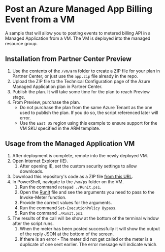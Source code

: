 # Post an Azure Managed App Billing Event from a VM

A sample that will allow you to posting events to metered billing API in a Managed Application from a VM. The VM is deployed into the managed resource group.

## Installation from Partner Center Preview

1. Use the contents of the `/vm/arm` folder to create a ZIP file for your plan in Partner Center, or just use the `app.zip` file already in the repo.
1. Upload the ZIP file to the Technical Configuration page of the Azure Managed Application plan in Partner Center.
1. Publish the plan. It will take some time for the plan to reach Preview stage.
1. From Preview, purchase the plan. 
    - Do not purchase the plan from the same Azure Tenant as the one used to publish the plan. If you do so, the script referenced later will error.
    - Use the `East US` region using this example to ensure support for the VM SKU specified in the ARM template.

## Usage from the Managed Application VM

1. After deployment is complete, remote into the newly deployed VM.
1. Open Internet Explorer (IE).
    1. After opening IE, set the custom security settings to allow downloads.
1. Download this repository's code as a ZIP file [from this URL](https://github.com/dstarr/ama-cu/archive/refs/heads/main.zip).
1. In PowerShell, navigate to the `/vm/ps` folder on the VM.
    1. Run the command `notepad ./RunIt.ps1`.
    1. Open the [RunIt](./vm/ps/RunIt.ps1) file and see the arguments you need to pass to the Invoke-Meter function.
    1. Provide the correct values for the arguments.
    1. Run the command `Set-ExecutionPolicy Bypass`.
    1. Run the command `./RunIt.ps1`.
1. The results of the call will be show at the bottom of the terminal window after the script runs.
    1. When the meter has been posted successfully it will show the output of the reply JSON at the bottom of the screen.
    1. If there is an error - The meter did not get called or the meter is a duplicate of one sent earlier. The error message will indicate which.
    
